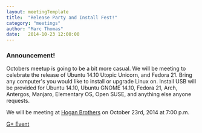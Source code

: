 ```yaml
---
layout: meetingTemplate
title:  "Release Party and Install Fest!"
category: "meetings"
author: "Marc Thomas"
date:   2014-10-23 12:00:00
---
```


<h3>Announcement!</h3>

<p>Octobers meetup is going to be a bit more casual. We will be meeting to celebrate the release of Ubuntu 14.10 Utopic Unicorn, and Fedora 21. Bring any computer's you would like to install or upgrade Linux on. Install USB will be provided for Ubuntu 14.10, Ubuntu GNOME 14.10, Fedora 21, Arch, Antergos, Manjaro, Elementary OS, Open SUSE, and anything else anyone requests.</p>


We will be meeting at <a href="https://plus.google.com/events/c31bu4gcbod8ddvrej1n17g12qo?utm_source=chrome_ntp_icon&utm_medium=chrome_app&utm_campaign=chrome" target="_blank">Hogan Brothers</a> on October 23rd, 2014 at 7:00 p.m.

<a href="https://plus.google.com/events/c31bu4gcbod8ddvrej1n17g12qo?utm_source=chrome_ntp_icon&utm_medium=chrome_app&utm_campaign=chrome" target="_blank">G+ Event</a>

